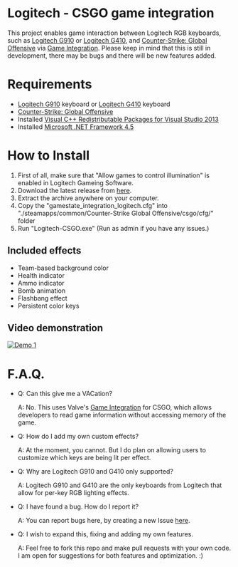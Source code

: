 # Logitech - CSGO game integration
This project enables game interaction between Logitech RGB keyboards, such as [Logitech G910](http://gaming.logitech.com/en-us/product/rgb-gaming-keyboard-g910) or [Logitech G410](http://gaming.logitech.com/en-us/product/rgb-tenkeyless-gaming-keyboard-g410), and [Counter-Strike: Global Offensive](http://store.steampowered.com/app/730/) via [Game Integration](https://developer.valvesoftware.com/wiki/Counter-Strike:_Global_Offensive_Game_State_Integration). Please keep in mind that this is still in development, there may be bugs and there will be new features added.

# Requirements
* [Logitech G910](http://gaming.logitech.com/en-us/product/rgb-gaming-keyboard-g910) keyboard or [Logitech G410](http://gaming.logitech.com/en-us/product/rgb-tenkeyless-gaming-keyboard-g410) keyboard
* [Counter-Strike: Global Offensive](http://store.steampowered.com/app/730/)
* Installed [Visual C++ Redistributable Packages for Visual Studio 2013](https://www.microsoft.com/en-us/download/details.aspx?id=40784)
* Installed [Microsoft .NET Framework 4.5](https://www.microsoft.com/en-us/download/details.aspx?id=30653)

# How to Install
1. First of all, make sure that "Allow games to control illumination" is enabled in Logitech Gameing Software.
2. Download the latest release from [here](https://github.com/antonpup/Logitech-CSGO/releases/latest).
3. Extract the archive anywhere on your computer.
4. Copy the "gamestate_integration_logitech.cfg" into "./steamapps/common/Counter-Strike Global Offensive/csgo/cfg/" folder
5. Run "Logitech-CSGO.exe" (Run as admin if you have any issues.)

## Included effects
* Team-based background color
* Health indicator
* Ammo indicator
* Bomb animation
* Flashbang effect
* Persistent color keys

## Video demonstration
[![Demo 1](http://img.youtube.com/vi/-PumqhB7COU/0.jpg)](http://www.youtube.com/watch?v=-PumqhB7COU)

# F.A.Q.
* Q: Can this give me a VACation?

   A: No. This uses Valve's [Game Integration](https://developer.valvesoftware.com/wiki/Counter-Strike:_Global_Offensive_Game_State_Integration) for CSGO, which allows developers to read game information without accessing memory of the game.

* Q: How do I add my own custom effects?

   A: At the moment, you cannot. But I do plan on allowing users to customize which keys are being lit per effect.

* Q: Why are Logitech G910 and G410 only supported?

   A: Logitech G910 and G410 are the only keyboards from Logitech that allow for per-key RGB lighting effects.
   
* Q: I have found a bug. How do I report it?

   A: You can report bugs here, by creating a new Issue [here](https://github.com/antonpup/Logitech-CSGO/issues).

* Q: I wish to expand this, fixing and adding my own features.

   A: Feel free to fork this repo and make pull requests with your own code. I am open for suggestions for both features and optimization. :)
